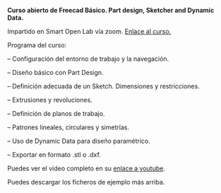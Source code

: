 
**Curso abierto de Freecad Básico. Part design, Sketcher and Dynamic Data.**

Impartido en Smart Open Lab vía zoom. [Enlace al curso.](https://www.smartopenlab.com/producto/curso-freecad-modalidad-online/)

Programa del curso:

– Configuración del entorno de trabajo y la navegación.

– Diseño básico con Part Design.

– Definición adecuada de un Sketch. Dimensiones y restricciones.

– Extrusiones y revoluciones.

– Definición de planos de trabajo.

– Patrones lineales, circulares y simetrías.

– Uso de Dynamic Data para diseño paramétrico.

– Exportar en formato .stl o .dxf.

Puedes ver el video completo en su [enlace a youtube](https://www.youtube.com/watch?v=vjHiFGpD-gw).

Puedes descargar los ficheros de ejemplo más arriba.
